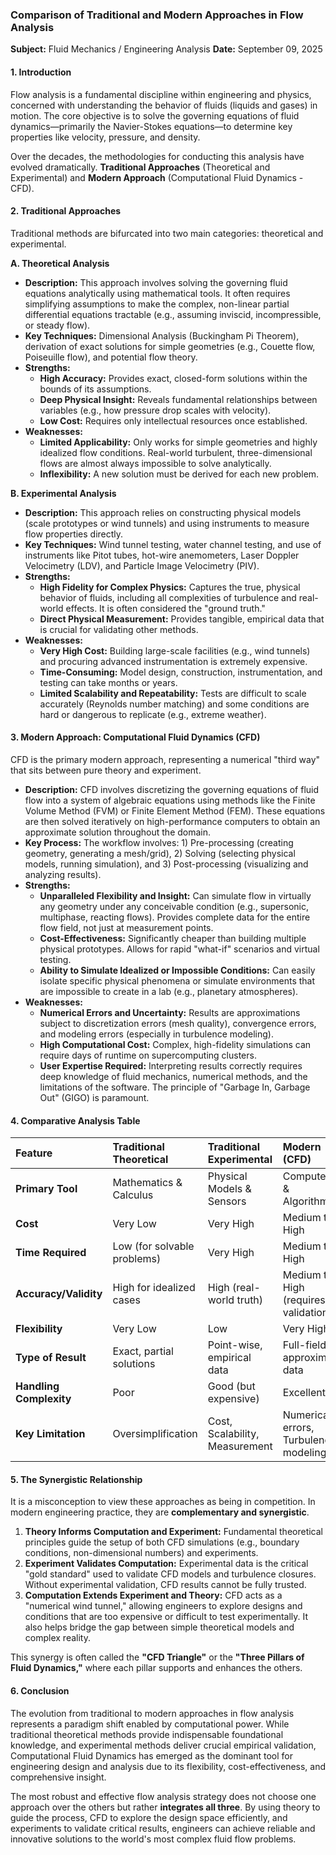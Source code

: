 ### **Comparison of Traditional and Modern Approaches in Flow Analysis**

**Subject:** Fluid Mechanics / Engineering Analysis
**Date:** September 09, 2025

#### 1. Introduction

Flow analysis is a fundamental discipline within engineering and physics, concerned with understanding the behavior of fluids (liquids and gases) in motion. The core objective is to solve the governing equations of fluid dynamics—primarily the Navier-Stokes equations—to determine key properties like velocity, pressure, and density.

Over the decades, the methodologies for conducting this analysis have evolved dramatically. 
**Traditional Approaches** (Theoretical and Experimental) and 
**Modern Approach** (Computational Fluid Dynamics - CFD).

#### 2. Traditional Approaches

Traditional methods are bifurcated into two main categories: theoretical and experimental.

**A. Theoretical Analysis**
*   **Description:** This approach involves solving the governing fluid equations analytically using mathematical tools. It often requires simplifying assumptions to make the complex, non-linear partial differential equations tractable (e.g., assuming inviscid, incompressible, or steady flow).
*   **Key Techniques:** Dimensional Analysis (Buckingham Pi Theorem), derivation of exact solutions for simple geometries (e.g., Couette flow, Poiseuille flow), and potential flow theory.
*   **Strengths:**
    *   **High Accuracy:** Provides exact, closed-form solutions within the bounds of its assumptions.
    *   **Deep Physical Insight:** Reveals fundamental relationships between variables (e.g., how pressure drop scales with velocity).
    *   **Low Cost:** Requires only intellectual resources once established.
*   **Weaknesses:**
    *   **Limited Applicability:** Only works for simple geometries and highly idealized flow conditions. Real-world turbulent, three-dimensional flows are almost always impossible to solve analytically.
    *   **Inflexibility:** A new solution must be derived for each new problem.

**B. Experimental Analysis**
*   **Description:** This approach relies on constructing physical models (scale prototypes or wind tunnels) and using instruments to measure flow properties directly.
*   **Key Techniques:** Wind tunnel testing, water channel testing, and use of instruments like Pitot tubes, hot-wire anemometers, Laser Doppler Velocimetry (LDV), and Particle Image Velocimetry (PIV).
*   **Strengths:**
    *   **High Fidelity for Complex Physics:** Captures the true, physical behavior of fluids, including all complexities of turbulence and real-world effects. It is often considered the "ground truth."
    *   **Direct Physical Measurement:** Provides tangible, empirical data that is crucial for validating other methods.
*   **Weaknesses:**
    *   **Very High Cost:** Building large-scale facilities (e.g., wind tunnels) and procuring advanced instrumentation is extremely expensive.
    *   **Time-Consuming:** Model design, construction, instrumentation, and testing can take months or years.
    *   **Limited Scalability and Repeatability:** Tests are difficult to scale accurately (Reynolds number matching) and some conditions are hard or dangerous to replicate (e.g., extreme weather).

#### 3. Modern Approach: Computational Fluid Dynamics (CFD)

CFD is the primary modern approach, representing a numerical "third way" that sits between pure theory and experiment.

*   **Description:** CFD involves discretizing the governing equations of fluid flow into a system of algebraic equations using methods like the Finite Volume Method (FVM) or Finite Element Method (FEM). These equations are then solved iteratively on high-performance computers to obtain an approximate solution throughout the domain.
*   **Key Process:** The workflow involves: 1) Pre-processing (creating geometry, generating a mesh/grid), 2) Solving (selecting physical models, running simulation), and 3) Post-processing (visualizing and analyzing results).
*   **Strengths:**
    *   **Unparalleled Flexibility and Insight:** Can simulate flow in virtually any geometry under any conceivable condition (e.g., supersonic, multiphase, reacting flows). Provides complete data for the entire flow field, not just at measurement points.
    *   **Cost-Effectiveness:** Significantly cheaper than building multiple physical prototypes. Allows for rapid "what-if" scenarios and virtual testing.
    *   **Ability to Simulate Idealized or Impossible Conditions:** Can easily isolate specific physical phenomena or simulate environments that are impossible to create in a lab (e.g., planetary atmospheres).
*   **Weaknesses:**
    *   **Numerical Errors and Uncertainty:** Results are approximations subject to discretization errors (mesh quality), convergence errors, and modeling errors (especially in turbulence modeling).
    *   **High Computational Cost:** Complex, high-fidelity simulations can require days of runtime on supercomputing clusters.
    *   **User Expertise Required:** Interpreting results correctly requires deep knowledge of fluid mechanics, numerical methods, and the limitations of the software. The principle of "Garbage In, Garbage Out" (GIGO) is paramount.

#### 4. Comparative Analysis Table

| Feature | Traditional Theoretical | Traditional Experimental | Modern (CFD) |
| :--- | :--- | :--- | :--- |
| **Primary Tool** | Mathematics & Calculus | Physical Models & Sensors | Computers & Algorithms |
| **Cost** | Very Low | Very High | Medium to High |
| **Time Required** | Low (for solvable problems) | Very High | Medium to High |
| **Accuracy/Validity** | High for idealized cases | High (real-world truth) | Medium to High (requires validation) |
| **Flexibility** | Very Low | Low | Very High |
| **Type of Result** | Exact, partial solutions | Point-wise, empirical data | Full-field, approximate data |
| **Handling Complexity** | Poor | Good (but expensive) | Excellent |
| **Key Limitation** | Oversimplification | Cost, Scalability, Measurement | Numerical errors, Turbulence modeling |

#### 5. The Synergistic Relationship

It is a misconception to view these approaches as being in competition. In modern engineering practice, they are **complementary and synergistic**.

1.  **Theory Informs Computation and Experiment:** Fundamental theoretical principles guide the setup of both CFD simulations (e.g., boundary conditions, non-dimensional numbers) and experiments.
2.  **Experiment Validates Computation:** Experimental data is the critical "gold standard" used to validate CFD models and turbulence closures. Without experimental validation, CFD results cannot be fully trusted.
3.  **Computation Extends Experiment and Theory:** CFD acts as a "numerical wind tunnel," allowing engineers to explore designs and conditions that are too expensive or difficult to test experimentally. It also helps bridge the gap between simple theoretical models and complex reality.

This synergy is often called the **"CFD Triangle"** or the **"Three Pillars of Fluid Dynamics,"** where each pillar supports and enhances the others.

#### 6. Conclusion

The evolution from traditional to modern approaches in flow analysis represents a paradigm shift enabled by computational power. While traditional theoretical methods provide indispensable foundational knowledge, and experimental methods deliver crucial empirical validation, Computational Fluid Dynamics has emerged as the dominant tool for engineering design and analysis due to its flexibility, cost-effectiveness, and comprehensive insight.

The most robust and effective flow analysis strategy does not choose one approach over the others but rather **integrates all three**. By using theory to guide the process, CFD to explore the design space efficiently, and experiments to validate critical results, engineers can achieve reliable and innovative solutions to the world's most complex fluid flow problems.
